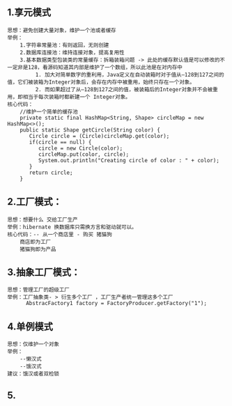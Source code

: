 
## 1.享元模式

    思想：避免创建大量对象，维护一个池或者缓存
    举例：
        1.字符串常量池：有则返回，无则创建
        2.数据库连接池：维持连接对象，提高复用性
        3.基本数据类型包装类的常量缓存：拆箱装箱问题 -> 此处的缓存默认值是可以修改的不一定非是128，看源码知道其内部是维护了一个数组，所以此池是在对内存中
             1. 加大对简单数字的重利用，Java定义在自动装箱时对于值从–128到127之间的值，它们被装箱为Integer对象后，会存在内存中被重用，始终只存在一个对象。
             2. 而如果超过了从–128到127之间的值，被装箱后的Integer对象并不会被重用，即相当于每次装箱时都新建一个 Integer对象。
    核心代码：
        //维护一个简单的缓存池
        private static final HashMap<String, Shape> circleMap = new HashMap<>();
        public static Shape getCircle(String color) {
           Circle circle = (Circle)circleMap.get(color);
           if(circle == null) {
              circle = new Circle(color);
              circleMap.put(color, circle);
              System.out.println("Creating circle of color : " + color);
           }
           return circle;
        }
        
## 2.工厂模式：
    
    思想：想要什么 交给工厂生产
    举例：hibernate 换数据库只需换方言和驱动就可以。
    核心代码：-- 从一个商店里 - 购买 猪猫狗
        商店即为工厂
        猪猫狗即为产品
    
## 3.抽象工厂模式：
    
    思想：管理工厂的超级工厂
    举例：工厂抽象类- > 衍生多个工厂 ，工厂生产者统一管理这多个工厂
          AbstracFactory1 factory = FactoryProducer.getFactory("1");

## 4.单例模式
    
    思想：仅维护一个对象
    举例：
        --懒汉式
        --饿汉式
    建议：饿汉或者双检锁
    
## 5.
    

